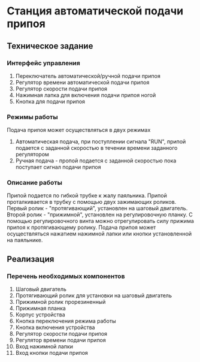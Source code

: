 # Станция автоматической подачи припоя

## Техническое задание

### Интерфейс управления
1. Переключатель автоматической/ручной подачи припоя
2. Регулятор времени автоматической подачи припоя 
3. Регулятор скорости подачи припоя
4. Нажимная лапка для включения подачи припоя ногой
5. Кнопка для подачи припоя

### Режимы работы
Подача припоя может осуществляться в двух режимах
1. Автоматическая подача, при поступлении сигнала "RUN", припой подается с заданной скоростью в течении времени заданного регулятором
2. Ручная подача - пропой подается с заданной скоростью пока поступает сигнал подачи припоя

### Описание работы
Припой подается по гибкой трубке к жалу паяльника. Припой проталкивается в трубку с помощью двух зажимающих роликов.
Первый ролик - "протягивающий", установлен на шаговый двигатель. Второй ролик - "прижимной", установлен на регулировочную планку.
С помощью регулировочного винта можно отрегулировать силу прижима припоя к протягивающему ролику.
Подача припоя может осуществляться нажатием нажимной лапки или кнопки установленной на паяльнике.

## Реализация

### Перечень необходимых компонентов
1. Шаговый двигатель
2. Протягивающий ролик для установки на шаговый двигатель
3. Прижимной ролик прорезиненный
4. Прижимная планка
5. Корпус устройства
6. Кнопка переключения режима работы
7. Кнопка включения устройства
8. Регулятор скорости подачи припоя
9. Регулятор времени подачи припоя
10. Вход нажимной лапки
11. Вход кнопки подачи припоя